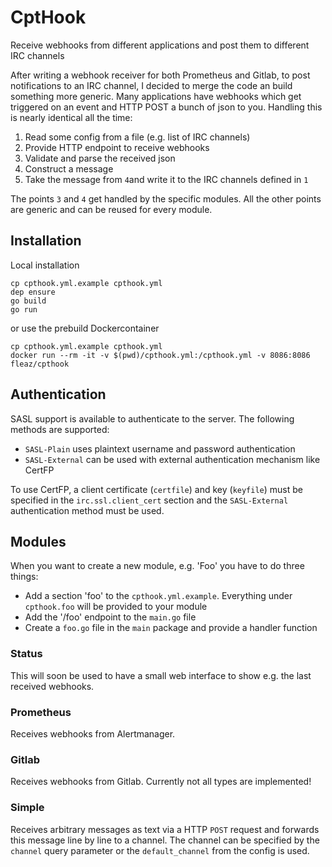 # CptHook
Receive webhooks from different applications and post them to different IRC channels

After writing a webhook receiver for both Prometheus and Gitlab, to post notifications to
an IRC channel, I decided to merge the code an build something more generic. Many applications
have webhooks which get triggered on an event and HTTP POST a bunch of json to you. Handling this
is nearly identical all the time:
  1. Read some config from a file (e.g. list of IRC channels) 
  2. Provide HTTP endpoint to receive webhooks
  3. Validate and parse the received json
  4. Construct a message
  5. Take the message from `4`and write it to the IRC channels defined in `1`
 
The points `3` and `4` get handled by the specific modules. All the other points are generic
and can be reused for every module.

## Installation
Local installation
```
cp cpthook.yml.example cpthook.yml
dep ensure
go build
go run
```
or use the prebuild Dockercontainer
```
cp cpthook.yml.example cpthook.yml
docker run --rm -it -v $(pwd)/cpthook.yml:/cpthook.yml -v 8086:8086 fleaz/cpthook
```

## Authentication
SASL support is available to authenticate to the server.
The following methods are supported:
 - `SASL-Plain` uses plaintext username and password authentication
 - `SASL-External` can be used with external authentication mechanism like CertFP

To use CertFP, a client certificate (`certfile`) and key (`keyfile`) must be specified in the `irc.ssl.client_cert`
section and the `SASL-External` authentication method must be used.

## Modules
When you want to create a new module, e.g. 'Foo' you have to do three things:
  - Add a section 'foo' to the `cpthook.yml.example`. Everything under `cpthook.foo` will be provided to your module
  - Add the '/foo' endpoint to the `main.go` file
  - Create a `foo.go` file in the `main` package and provide a handler function

### Status
This will soon be used to have a small web interface to show e.g. the last received webhooks.

### Prometheus
Receives webhooks from Alertmanager.

### Gitlab
Receives webhooks from Gitlab. Currently not all types are implemented!

### Simple
Receives arbitrary messages as text via a HTTP `POST` request and forwards this message line by line to a channel.
The channel can be specified by the `channel` query parameter or the `default_channel` from the config is used.
